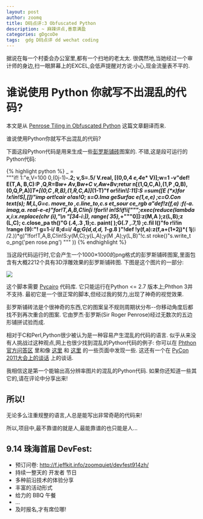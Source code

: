```yaml
---
layout: post
author: zoomq
title: D码点评:3 Obfuscated Python 
description: ~ 麻辣评点,善意满盈
categories: gDgcoDe
tags:  gdg D码点评 dd wechat coding
---
```


据说在每一个村委会办公室里,都有一个扫地的老太太. 很偶然地,当她经过一个审计师的身边,扫一眼屏幕上的EXCEL,会低声提醒对方说:小心,现金流量表不平的. 



# 谁说使用 Python 你就写不出混乱的代码?



本文是从 [Penrose Tiling in Obfuscated Python](http://preshing.com/20110822/penrose-tiling-in-obfuscated-python)
这篇文章翻译而来. 

谁说使用Python你就写不出混乱的代码?

<!--more-->

下面这段Python代码是用来生成一些[彭罗斯铺砖](http://en.wikipedia.org/wiki/Penrose_tiling)图案的. 不错,这是段可运行的Python代码:

{% highlight python %}
_                                 =\
                                """if!
                              1:"e,V=100
                            0,(0j-1)**-.2;
                           v,S=.5/  V.real,
                         [(0,0,4      *e,4*e*
                       V)];w=1          -v"def!
                      E(T,A,              B,C):P
                  ,Q,R=B*w+                A*v,B*w+C
            *v,A*w+B*v;retur              n[(1,Q,C,A),(1,P
     ,Q,B),(0,Q,P,A)]*T+[(0,C            ,R,B),(1,R,C,A)]*(1-T)"f
or!i!in!_[:11]:S       =sum([E          (*x)for       !x!in!S],[])"imp
  ort!cair               o!as!O;      s=O.Ima               geSurfac
   e(1,e,e)               ;c=O.Con  text(s);               M,L,G=c.
     move_to                ,c.line_to,c.s                et_sour
       ce_rgb                a"def!z(f,a)                :f(-a.
        imag,a.       real-e-e)"for!T,A,B,C!in[i       !for!i!
          in!S!if!i[""";exec(reduce(lambda x,i:x.replace(chr
           (i),"\n "[34-i:]),   range(   35),_+"""0]]:z(M,A
             );z(L,B);z         (L,C);         c.close_pa
             th()"G             (.4,.3             ,1);c.
             paint(             );G(.7             ,.7,1)
             ;c.fil             l()"fo             r!i!in
             !range             (9):"!             g=1-i/
             8;d=i/          4*g;G(d,d,d,          1-g*.8
             )"!def     !y(f,a):z(f,a+(1+2j)*(     1j**(i
             /2.))*g)"!for!T,A,B,C!in!S:y(M,C);y(L,A);y(M
             ,A);y(L,B)"!c.st            roke()"s.write_t
             o_png('pen                        rose.png')
             """                                       ))
{% endhighlight %}

当这段代码运行时,它会产生一个1000×1000的png格式的彭罗斯铺砖图案,里面包含有大概2212个具有3D浮雕效果的彭罗斯铺砖图. 下图是这个图片的一部分:

![](http://zoomq.qiniudn.com/ZHGDG/wechat/130910-dd3-penrose-cropped.jpg)

这个脚本需要 [Pycairo](http://cairographics.org/pycairo/) 代码库. 它只能运行在Python <= 2.7 版本上;Phthon 3并不支持. 最初它是一个很正常的脚本,但经过我的努力,出现了神奇的视觉效果. 

彭罗斯铺砖法是个很神奇的东西,它的图案呈不规则周期状分布--你移动角度后都找不到再次重合的图案. 它由罗杰·彭罗斯(Sir Roger Penrose)经过无数次的五边形铺拼试验而成. 

相对于C和Perl,Python很少被认为是一种容易产生混乱的代码的语言. 似乎从来没有人挑战过这种观点,网上也很少找到混乱的Python代码的例子:
你可以在 [Phthon官方问答区](http://docs.python.org/faq/programming.html#is-it-possible-to-write-obfuscated-one-liners-in-python) 里和像 
[这里](http://p-nand-q.com/python/obfuscated_python.html)
和 
[这里](http://c2.com/cgi/wiki?ObfuscatedPython)
的一些页面中发现一些. 这还有一个在
[PyCon 2011大会上的谈话](http://pycon.tv/video/46/)
上的谈话. 

我相信这是第一个能输出高分辨率图片的混乱的Python代码. 如果你还知道一些其它的,请在评论中分享出来!


## 所以!
无论多么注重规整的语言,人总是能写出非常奇葩的代码来!

所以,项目中,最不靠谱的就是人,最能靠谱的也只能是人...




## 9.14 珠海首届 DevFest:

- 预订问卷: http://f.jeffkit.info/zoomquiet/devfest914zh/     
- 持续一整天的 开发者 节日
- 多种前沿技术的体验分享
- 丰富的活动形式
- 给力的 BBQ 午餐
- ... 
- 及时报名,才有席位哪!


